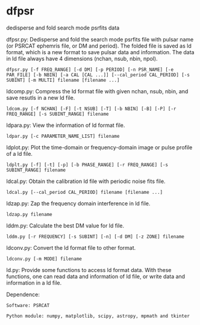 # dfpsr
dedisperse and fold search mode psrfits data

dfpsr.py: 
	Dedisperse and fold the search mode psrfits file with pulsar name (or PSRCAT ephemris file, or DM and period). The folded file is saved as ld format, which is a new format to save pulsar data and information. The data in ld file always have 4 dimensions (nchan, nsub, nbin, npol).

	dfpsr.py [-f FREQ_RANGE] [-d DM] [-p PERIOD] [-n PSR_NAME] [-e PAR_FILE] [-b NBIN] [-a CAL [CAL ...]] [--cal_period CAL_PERIOD] [-s SUBINT] [-m MULTI] filename [filename ...]

ldcomp.py:
	Compress the ld format file with given nchan, nsub, nbin, and save resutls in a new ld file.

	ldcom.py [-f NCHAN] [-F] [-t NSUB] [-T] [-b NBIN] [-B] [-P] [-r FREQ_RANGE] [-s SUBINT_RANGE] filename

ldpara.py:
	View the information of ld format file.

	ldpar.py [-c PARAMETER_NAME_LIST] filename

ldplot.py:
	Plot the time-domain or frequency-domain image or pulse profile of a ld file.

	ldplt.py [-f] [-t] [-p] [-b PHASE_RANGE] [-r FREQ_RANGE] [-s SUBINT_RANGE] filename

ldcal.py:
	Obtain the calibration ld file with periodic noise fits file.

	ldcal.py [--cal_period CAL_PERIOD] filename [filename ...]

ldzap.py:
	Zap the frequency domain interference in ld file.

	ldzap.py filename

lddm.py:
	Calculate the best DM value for ld file.

	lddm.py [-r FREQUENCY] [-s SUBINT] [-n] [-d DM] [-z ZONE] filename

ldconv.py:
	Convert the ld format file to other format.

	ldconv.py [-m MODE] filename

ld.py:
	Provide some functions to access ld format data. With these functions, one can read data and information of ld file, or write data and information in a ld file.

Dependence: 

	Software: PSRCAT

	Python module: numpy, matplotlib, scipy, astropy, mpmath and tkinter
